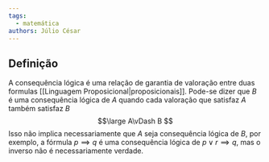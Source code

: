```yaml
---
tags:
  - matemática
authors: Júlio César
---
```

## Definição

A consequência lógica é uma relação de garantia de valoração entre duas formulas [[Linguagem Proposicional|proposicionais]]. Pode-se dizer que $B$ é uma consequência lógica de $A$ quando cada valoração que satisfaz $A$ também satisfaz $B$
$$\large
A\vDash B
$$
Isso não implica necessariamente que $A$ seja consequência lógica de $B$, por exemplo, a fórmula $p \implies q$ é uma consequência lógica de $p \lor r \implies q$, mas o inverso não é necessariamente verdade.
